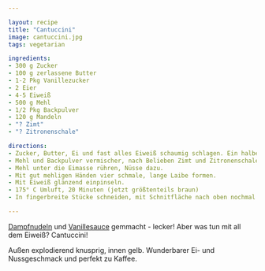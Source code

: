 ```yaml
---

layout: recipe
title: "Cantuccini"
image: cantuccini.jpg
tags: vegetarian

ingredients:
- 300 g Zucker
- 100 g zerlassene Butter
- 1-2 Pkg Vanillezucker
- 2 Eier
- 4-5 Eiweiß
- 500 g Mehl
- 1/2 Pkg Backpulver
- 120 g Mandeln
- "? Zimt"
- "? Zitronenschale"

directions:
- Zucker, Butter, Ei und fast alles Eiweiß schaumig schlagen. Ein halbes Eiweiß aufheben.
- Mehl und Backpulver vermischer, nach Belieben Zimt und Zitronenschale
- Mehl unter die Eimasse rühren, Nüsse dazu.
- Mit gut mehligen Händen vier schmale, lange Laibe formen.
- Mit Eiweiß glänzend einpinseln. 
- 175° C Umluft, 20 Minuten (jetzt größtenteils braun)
- In fingerbreite Stücke schneiden, mit Schnitfläche nach oben nochmal 10 Minuten

--- 
```


[Dampfnudeln](dampfnudeln) und [Vanillesauce](vanillesauce) gemmacht - lecker! Aber was tun mit all dem Eiweiß? Cantuccini!

Außen explodierend knusprig, innen gelb. Wunderbarer Ei- und Nussgeschmack und perfekt zu Kaffee.
